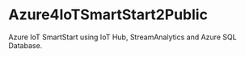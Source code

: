 # Azure4IoTSmartStart2Public
 Azure IoT SmartStart using IoT Hub, StreamAnalytics and Azure SQL Database.
